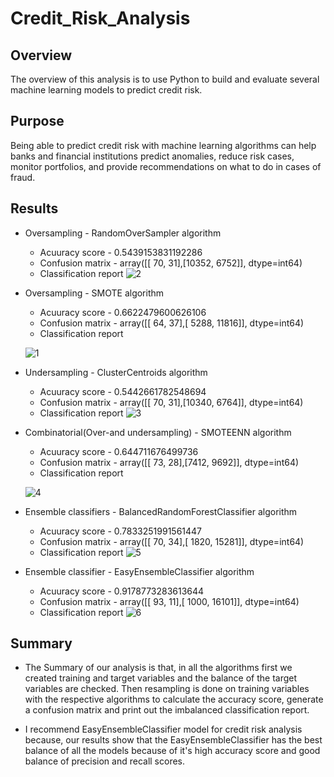 # Credit_Risk_Analysis

## Overview
The overview of this analysis is to use Python to build and evaluate several machine learning models to predict credit risk. 

## Purpose
Being able to predict credit risk with machine learning algorithms can help banks and financial institutions predict anomalies, reduce risk cases, monitor portfolios, and provide recommendations on what to do in cases of fraud.

## Results
  - Oversampling - RandomOverSampler algorithm
     - Acuuracy score - 0.5439153831192286
     - Confusion matrix - array([[   70,    31],[10352,  6752]], dtype=int64)
     - Classification report
    ![2](https://user-images.githubusercontent.com/95719819/166175652-06ee1e8b-5060-4a1b-890a-b91f61016b7b.png)

  - Oversampling - SMOTE algorithm
     - Acuuracy score - 0.6622479600626106
     - Confusion matrix - array([[   64,    37],[ 5288, 11816]], dtype=int64)
     - Classification report
     
    ![1](https://user-images.githubusercontent.com/95719819/166175629-5e5c2d57-6f0b-4680-82ae-fee54f286aea.png)

  - Undersampling - ClusterCentroids algorithm
     - Acuuracy score - 0.5442661782548694
     - Confusion matrix - array([[   70,    31],[10340,  6764]], dtype=int64)
     - Classification report
    ![3](https://user-images.githubusercontent.com/95719819/166175691-51c6aa63-7f19-43c9-a2c9-0a725e8c8828.png)

  - Combinatorial(Over-and undersampling) - SMOTEENN algorithm
     - Acuuracy score - 0.644711676499736
     - Confusion matrix - array([[  73,   28],[7412, 9692]], dtype=int64)
     - Classification report
     
    ![4](https://user-images.githubusercontent.com/95719819/166175709-9cd7df9a-4b05-418e-a888-c879602d1c0a.png)

  - Ensemble classifiers - BalancedRandomForestClassifier algorithm
     - Acuuracy score - 0.7833251991561447
     - Confusion matrix - array([[   70,    34],[ 1820, 15281]], dtype=int64)
     - Classification report
    ![5](https://user-images.githubusercontent.com/95719819/166175724-6f238b8c-b53f-4ff3-8d4e-a6ba6d2e630e.png)

  - Ensemble classifier - EasyEnsembleClassifier algorithm
     - Acuuracy score - 0.9178773283613644
     - Confusion matrix - array([[   93,    11],[ 1000, 16101]], dtype=int64)
     - Classification report
  ![6](https://user-images.githubusercontent.com/95719819/166175738-69c16aec-3243-4ea7-b33e-e6c9bc1fdd5c.png)

## Summary
  - The Summary of our analysis is that, in all the algorithms first we created training and target variables and the balance of the target variables are checked. Then resampling is done on training variables with the respective algorithms to calculate the accuracy score, generate a confusion matrix and print out the imbalanced classification report.

  - I recommend EasyEnsembleClassifier model for credit risk analysis because, our results show that the EasyEnsembleClassifier has the best balance of all the models because of it's high accuracy score and good balance of precision and recall scores.
